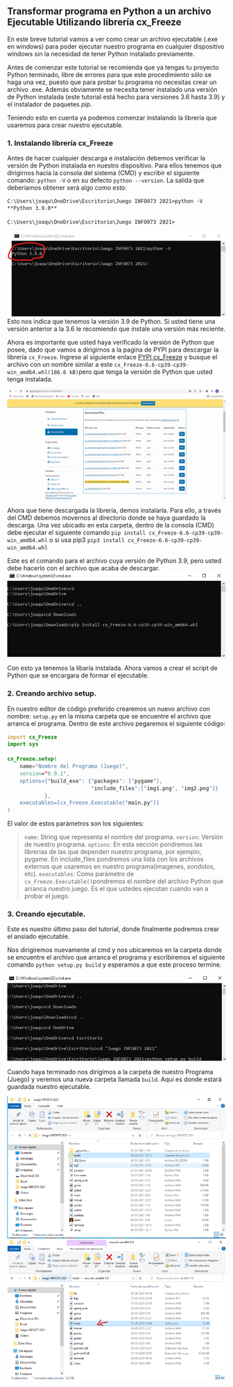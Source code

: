 ## Transformar programa en Python a un archivo Ejecutable Utilizando librería cx_Freeze

En este breve tutorial vamos a ver como crear un archivo ejecutable (.exe en windows) para poder ejecutar nuestro programa en cualquier dispositivo windows sin la necesidad de tener Python instalado previamente.


Antes de comenzar este tutorial se recomienda que ya tengas tu proyecto Python terminado, libre de errores para que este procedimiento sólo se haga una vez, puesto que para probar tu programa no necesitas crear un archivo .exe. Además obviamente se necesita tener instalado una versión de Python instalada (este tutorial está hecho para versiones 3.6 hasta 3.9) y el instalador de paquetes $pip$.

Teniendo esto en cuenta ya podemos comenzar instalando la librería que usaremos para crear nuestro ejecutable.

### 1. Instalando librería cx_Freeze

Antes de hacer cualquier descarga e instalación debemos verificar la versión de Python instalada en nuestro dispositivo.
Para ellos tenemos que dirigirnos hacia la consola del sistema (CMD) y escribir el siguiente comando: `python -V` o en su defecto `python --version`. La salida que deberíamos obtener será algo como esto:
````
C:\Users\joaqu\OneDrive\Escritorio\Juego INFO073 2021>python -V
**Python 3.9.0**

C:\Users\joaqu\OneDrive\Escritorio\Juego INFO073 2021>
````

![Screenshot](1.png)
Esto nos indica que tenemos la versión 3.9 de Python. Si usted tiene una versión anterior a la 3.6 le recomiendo que instale una versión más reciente.

Ahora es importante que usted haya verificado la versión de Python que posee, dado que vamos a dirigirnos a la pagina de PYPI para descargar la librería `cx_Freeze`. Ingrese al siguiente enlace [PYPI cx_Freeze](https://pypi.org/project/cx-Freeze/#files) y busque el archivo con un nombre similar a este `cx_Freeze-6.6-cp39-cp39-win_amd64.whl(186.6 kB)`pero que tenga la versión de Python que usted tenga instalada.

![Screenshot](6.png)

Ahora que tiene descargada la librería, demos instalarla. Para ello, a través del CMD debemos movernos al directorio donde se haya guardado la descarga. Una vez ubicado en esta carpeta, dentro de la consola (CMD) debe ejecutar el siguiente comando 
`pip install cx_Freeze-6.6-cp39-cp39-win_amd64.whl`
o si usa pip3
`pip3 install cx_Freeze-6.6-cp39-cp39-win_amd64.whl`

Este es el comando para el archivo cuya versión de Python 3.9, pero usted debe hacerlo con el archivo que acaba de descargar.
![Screenshot](2.png)

Con esto ya tenemos la libaría instalada. Ahora vamos a crear el script de Python que se encargara de formar el ejecutable.

### 2. Creando archivo setup.

En nuestro editor de código preferido crearemos un nuevo archivo con nombre: `setup.py` en la misma carpeta que se encuentre el archivo que arranca el programa. Dentro de este archivo pegaremos el siguiente código:

```d
import cx_Freeze
import sys

cx_Freeze.setup(
	name="Nombre del Programa (Juego)",
	version="0.0.1",
	options={"build_exe": {"packages": ["pygame"],
						   "include_files":["img1.png", "img2.png"]}
		    },
	executables=[cx_Freeze.Executable("main.py")]
)
```
El valor de estos parámetros son los siguientes:

> `name`: String que representa el nombre del programa.
>`version`: Versión de nuestro programa.
>`options`: En esta sección pondremos las librerías de las que dependen nuestro programa, por ejemplo, pygame. En include_files pondremos una lista con los archivos externos que usaremos en nuestro programa(imagenes, sondidos, etc).
>`executables`:  Como parámetro de `cx_Freeze.Executable()`pondremos el nombre del archivo Python que arranca nuestro juego. Es el que ustedes ejecutan cuando van a probar el juego.


### 3. Creando ejecutable.

Este es nuestro último paso del tutorial, donde finalmente podremos crear el ansiado ejecutable.

Nos dirigiremos nuevamente al cmd y nos ubicaremos en la carpeta donde se encuentre el archivo que arranca el programa y escribiremos el siguiente comando
`python setup.py build` y esperamos a que este proceso termine.

![Screenshot](3.png)

Cuando haya terminado nos dirigimos a la carpeta de nuestro Programa (Juego) y veremos una nueva carpeta llamada `build`. Aquí es donde estará guardada nuestro ejecutable. 

![Screenshot](4.png)
![Screenshot](5.png)
